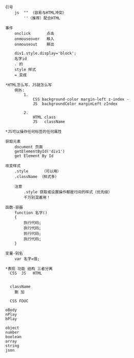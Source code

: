 ﻿
	引号
		js  "" （容易与HTML冲突）			
			''（推荐）配合HTML

	事件
		onclick 	  点击
		onmouseover   移入
    	onmouseout    移出

		div1.style.display='block';
		名字id
		. 的
		style 样式
		= 变成

	*HTML怎么写，JS就怎么写
		例外:
			1. 
				CSS background-color margin-left z-index -
				JS  backgroundColor marginLeft zIndex

			2. 
				HTML class
				JS   className

	*JS可以操作任何标签的任何属性

	获取元素
		document 页面
		getElementById('div1')
		get Element By Id

	改变样式
		.style      （可以用）
		.className （样式多）

		注意
			.style 获取或设置操作都是行间的样式（优先级）
			千万别混着用！

	函数-容器
		function 名字()
		{
			执行代码;
			执行代码;
			执行代码;
			执行代码;
		}

	变量-别名
		var 名字=值;

	*表现 功能 结构 三者分离
	  CSS  JS   HTML


	  className
	  	删 加

	  CSS FOUC

	oBody
	nPlay
	bPlay
	
	object
	number
	boolean
	array
	string
	json

